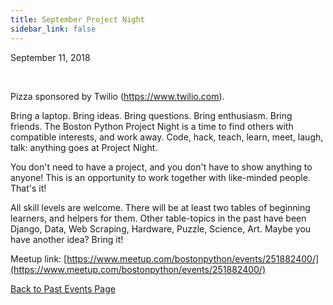 ```yaml
---
title: September Project Night
sidebar_link: false
---
```


September 11, 2018


   

Pizza sponsored by Twilio (https://www.twilio.com).

Bring a laptop. Bring ideas. Bring questions. Bring enthusiasm. Bring friends. The Boston Python Project Night is a time to find others with compatible interests, and work away. Code, hack, teach, learn, meet, laugh, talk: anything goes at Project Night.

You don't need to have a project, and you don't have to show anything to anyone! This is an opportunity to work together with like-minded people. That's it!

All skill levels are welcome. There will be at least two tables of beginning learners, and helpers for them. Other table-topics in the past have been Django, Data, Web Scraping, Hardware, Puzzle, Science, Art. Maybe you have another idea? Bring it!


Meetup link: [https://www.meetup.com/bostonpython/events/251882400/](https://www.meetup.com/bostonpython/events/251882400/)

[Back to Past Events Page](index.md)